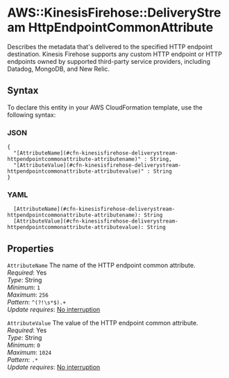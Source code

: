 # AWS::KinesisFirehose::DeliveryStream HttpEndpointCommonAttribute<a name="aws-properties-kinesisfirehose-deliverystream-httpendpointcommonattribute"></a>

Describes the metadata that's delivered to the specified HTTP endpoint destination\. Kinesis Firehose supports any custom HTTP endpoint or HTTP endpoints owned by supported third\-party service providers, including Datadog, MongoDB, and New Relic\.

## Syntax<a name="aws-properties-kinesisfirehose-deliverystream-httpendpointcommonattribute-syntax"></a>

To declare this entity in your AWS CloudFormation template, use the following syntax:

### JSON<a name="aws-properties-kinesisfirehose-deliverystream-httpendpointcommonattribute-syntax.json"></a>

```
{
  "[AttributeName](#cfn-kinesisfirehose-deliverystream-httpendpointcommonattribute-attributename)" : String,
  "[AttributeValue](#cfn-kinesisfirehose-deliverystream-httpendpointcommonattribute-attributevalue)" : String
}
```

### YAML<a name="aws-properties-kinesisfirehose-deliverystream-httpendpointcommonattribute-syntax.yaml"></a>

```
  [AttributeName](#cfn-kinesisfirehose-deliverystream-httpendpointcommonattribute-attributename): String
  [AttributeValue](#cfn-kinesisfirehose-deliverystream-httpendpointcommonattribute-attributevalue): String
```

## Properties<a name="aws-properties-kinesisfirehose-deliverystream-httpendpointcommonattribute-properties"></a>

`AttributeName`  <a name="cfn-kinesisfirehose-deliverystream-httpendpointcommonattribute-attributename"></a>
The name of the HTTP endpoint common attribute\.  
*Required*: Yes  
*Type*: String  
*Minimum*: `1`  
*Maximum*: `256`  
*Pattern*: `^(?!\s*$).+`  
*Update requires*: [No interruption](https://docs.aws.amazon.com/AWSCloudFormation/latest/UserGuide/using-cfn-updating-stacks-update-behaviors.html#update-no-interrupt)

`AttributeValue`  <a name="cfn-kinesisfirehose-deliverystream-httpendpointcommonattribute-attributevalue"></a>
The value of the HTTP endpoint common attribute\.  
*Required*: Yes  
*Type*: String  
*Minimum*: `0`  
*Maximum*: `1024`  
*Pattern*: `.*`  
*Update requires*: [No interruption](https://docs.aws.amazon.com/AWSCloudFormation/latest/UserGuide/using-cfn-updating-stacks-update-behaviors.html#update-no-interrupt)